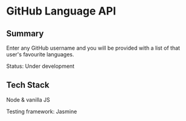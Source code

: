 # GitHub Language API

## Summary

Enter any GitHub username and you will be provided with a list of that user's favourite languages. 

Status: Under development

## Tech Stack

Node & vanilla JS

Testing framework: Jasmine



